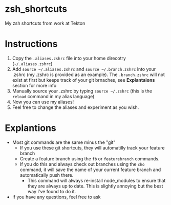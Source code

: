 # zsh_shortcuts
My zsh shortcuts from work at Tekton

# Instructions
1. Copy the `.aliases.zshrc` file into your home direcotry (`~/.aliases.zshrc`)
2. Add `source ~/.aliases.zshrc` and `source ~/.branch.zshrc` into your .zshrc (my .zshrc is provided as an example). The `.branch.zshrc` will not exist at first but keeps track of your git brnaches, see **Explantaions** section for more info
4. Manually source your .zshrc by typing `source ~/.zshrc` (this is the `reload` command in my alias language)
5. Now you can use my aliases!
6. Feel free to change the aliases and experiment as you wish.

# Explantions
- Most git commands are the same minus the "git"
  - If you use these git shortcuts, they will automatilly track your feature branch
  - Create a feature branch using the `fb` or `featurebranch` commands.
  - If you do this and always check out branches using the `cho` command, it will save the name of your current feature branch and automatically push there.
    - This command will always re-install node_modules to ensure that they are always up to date. This is slightly annoying but the best way I've found to do it.
- If you have any questions, feel free to ask
